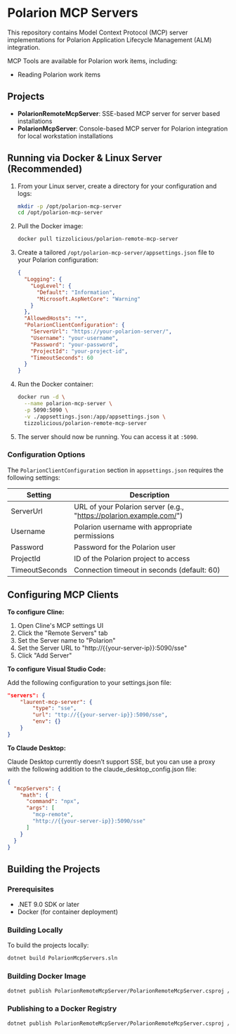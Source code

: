 # Polarion MCP Servers

This repository contains Model Context Protocol (MCP) server implementations for Polarion Application Lifecycle Management (ALM) integration.

MCP Tools are available for Polarion work items, including:

- Reading Polarion work items

## Projects

- **PolarionRemoteMcpServer**: SSE-based MCP server for server based installations
- **PolarionMcpServer**: Console-based MCP server for Polarion integration for local workstation installations

## Running via Docker & Linux Server (Recommended)

1. From your Linux server, create a directory for your configuration and logs:

   ```bash
   mkdir -p /opt/polarion-mcp-server
   cd /opt/polarion-mcp-server
   ```

1. Pull the Docker image:

   ```bash
   docker pull tizzolicious/polarion-remote-mcp-server
   ```

1. Create a tailored `/opt/polarion-mcp-server/appsettings.json` file to your Polarion configuration:

   ```json
   {
     "Logging": {
       "LogLevel": {
         "Default": "Information",
         "Microsoft.AspNetCore": "Warning"
       }
     },
     "AllowedHosts": "*",
     "PolarionClientConfiguration": {
       "ServerUrl": "https://your-polarion-server/",
       "Username": "your-username",
       "Password": "your-password",
       "ProjectId": "your-project-id",
       "TimeoutSeconds": 60
     }
   }
   ```

1. Run the Docker container:

   ```bash
   docker run -d \
     --name polarion-mcp-server \
     -p 5090:5090 \
     -v ./appsettings.json:/app/appsettings.json \
     tizzolicious/polarion-remote-mcp-server
   ```

1. The server should now be running. You can access it at `:5090`.

### Configuration Options

The `PolarionClientConfiguration` section in `appsettings.json` requires the following settings:

| Setting | Description |
|---------|-------------|
| ServerUrl | URL of your Polarion server (e.g., "https://polarion.example.com/") |
| Username | Polarion username with appropriate permissions |
| Password | Password for the Polarion user |
| ProjectId | ID of the Polarion project to access |
| TimeoutSeconds | Connection timeout in seconds (default: 60) |

## Configuring MCP Clients

**To configure Cline:**

1. Open Cline's MCP settings UI
1. Click the "Remote Servers" tab
1. Set the Server name to "Polarion"
1. Set the Server URL to "http://{{your-server-ip}}:5090/sse"
1. Click "Add Server"

**To configure Visual Studio Code:**

Add the following configuration to your settings.json file:

```json
"servers": {
    "laurent-mcp-server": {
        "type": "sse",
        "url": "ttp://{{your-server-ip}}:5090/sse",
        "env": {}
    }    
}
```

**To Claude Desktop:**

Claude Desktop currently doesn’t support SSE, but you can use a proxy with the following addition to the claude_desktop_config.json file:

```json
{
  "mcpServers": {
    "math": {
      "command": "npx",
      "args": [
        "mcp-remote",
        "http://{{your-server-ip}}:5090/sse"
      ]
    }
  }
}
```

## Building the Projects

### Prerequisites

- .NET 9.0 SDK or later
- Docker (for container deployment)

### Building Locally

To build the projects locally:

```bash
dotnet build PolarionMcpServers.sln
```

### Building Docker Image

```bash
dotnet publish PolarionRemoteMcpServer/PolarionRemoteMcpServer.csproj /t:PublishContainer
```

### Publishing to a Docker Registry

```bash
dotnet publish PolarionRemoteMcpServer/PolarionRemoteMcpServer.csproj /t:PublishContainer -p ContainerRegistry=your-registery
```
